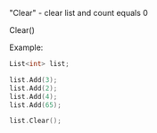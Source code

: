 "Clear" - clear list and count equals 0

Clear()

Example:

```C++
List<int> list;

list.Add(3);
list.Add(2);
list.Add(4);
list.Add(65);

list.Clear();
```